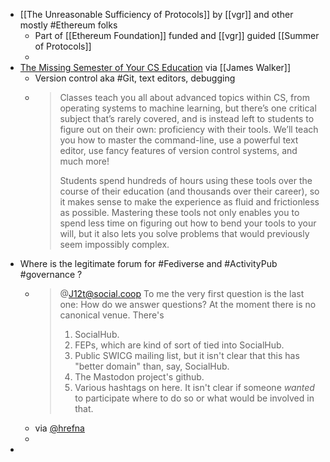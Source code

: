 - [[The Unreasonable Sufficiency of Protocols]] by [[vgr]] and other mostly #Ethereum folks
	- Part of [[Ethereum Foundation]] funded and [[vgr]] guided [[Summer of Protocols]]
	-
- [The Missing Semester of Your CS Education](https://missing.csail.mit.edu) via [[James Walker]]
	- Version control aka #Git, text editors, debugging
	- > Classes teach you all about advanced topics within CS, from operating systems to machine learning, but there’s one critical subject that’s rarely covered, and is instead left to students to figure out on their own: proficiency with their tools. We’ll teach you how to master the command-line, use a powerful text editor, use fancy features of version control systems, and much more!
	  > 
	  > Students spend hundreds of hours using these tools over the course of their education (and thousands over their career), so it makes sense to make the experience as fluid and frictionless as possible. Mastering these tools not only enables you to spend less time on figuring out how to bend your tools to your will, but it also lets you solve problems that would previously seem impossibly complex.
- Where is the legitimate forum for #Fediverse and #ActivityPub #governance ?
	- > @J12t@social.coop To me the very first question is the last one: How do we answer questions?
	  > At the moment there is no canonical venue. There's
	  > 1. SocialHub. 
	  > 2. FEPs, which are kind of sort of tied into SocialHub. 
	  > 3. Public SWICG mailing list, but it isn't clear that this has "better domain" than, say, SocialHub.
	  > 4. The Mastodon project's github. 
	  > 5. Various hashtags on here.
	  > It isn't clear if someone _wanted_ to participate where to do so or what would be involved in that.
	- via [@hrefna](https://hachyderm.io/@hrefna/110019784514728733)
	-
-